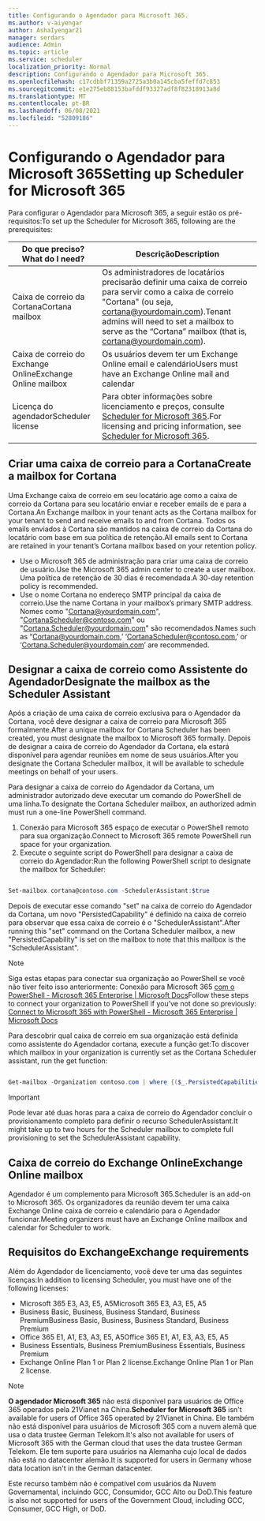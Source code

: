 ```yaml
---
title: Configurando o Agendador para Microsoft 365.
ms.author: v-aiyengar
author: AshaIyengar21
manager: serdars
audience: Admin
ms.topic: article
ms.service: scheduler
localization_priority: Normal
description: Configurando o Agendador para Microsoft 365.
ms.openlocfilehash: c17cdbbf71359a2725a3b0a145cba5feffd7c853
ms.sourcegitcommit: e1e275eb88153bafddf93327adf8f82318913a8d
ms.translationtype: MT
ms.contentlocale: pt-BR
ms.lasthandoff: 06/08/2021
ms.locfileid: "52809186"
---
```

# <a name="setting-up-scheduler-for-microsoft-365"></a><span data-ttu-id="9ed2c-103">Configurando o Agendador para Microsoft 365</span><span class="sxs-lookup"><span data-stu-id="9ed2c-103">Setting up Scheduler for Microsoft 365</span></span>

<span data-ttu-id="9ed2c-104">Para configurar o Agendador para Microsoft 365, a seguir estão os pré-requisitos:</span><span class="sxs-lookup"><span data-stu-id="9ed2c-104">To set up the Scheduler for Microsoft 365, following are the prerequisites:</span></span>

|<span data-ttu-id="9ed2c-105">**Do que preciso?**</span><span class="sxs-lookup"><span data-stu-id="9ed2c-105">**What do I need?**</span></span> |<span data-ttu-id="9ed2c-106">**Descrição**</span><span class="sxs-lookup"><span data-stu-id="9ed2c-106">**Description**</span></span> |
|-------------------|-------------|
|<span data-ttu-id="9ed2c-107">Caixa de correio da Cortana</span><span class="sxs-lookup"><span data-stu-id="9ed2c-107">Cortana mailbox</span></span> |<span data-ttu-id="9ed2c-108">Os administradores de locatários precisarão definir uma caixa de correio para servir como a caixa de correio "Cortana" (ou seja, cortana@yourdomain.com).</span><span class="sxs-lookup"><span data-stu-id="9ed2c-108">Tenant admins will need to set a mailbox to serve as the “Cortana” mailbox (that is, cortana@yourdomain.com).</span></span>         |
|<span data-ttu-id="9ed2c-109">Caixa de correio do Exchange Online</span><span class="sxs-lookup"><span data-stu-id="9ed2c-109">Exchange Online mailbox</span></span> |<span data-ttu-id="9ed2c-110">Os usuários devem ter um Exchange Online email e calendário</span><span class="sxs-lookup"><span data-stu-id="9ed2c-110">Users must have an Exchange Online mail and calendar</span></span>         |
|<span data-ttu-id="9ed2c-111">Licença do agendador</span><span class="sxs-lookup"><span data-stu-id="9ed2c-111">Scheduler license</span></span> |<span data-ttu-id="9ed2c-112">Para obter informações sobre licenciamento e preços, consulte [Scheduler for Microsoft 365](https://www.microsoft.com/microsoft-365/meeting-scheduler-pricing).</span><span class="sxs-lookup"><span data-stu-id="9ed2c-112">For licensing and pricing information, see [Scheduler for Microsoft 365](https://www.microsoft.com/microsoft-365/meeting-scheduler-pricing).</span></span>        |

## <a name="create-a-mailbox-for-cortana"></a><span data-ttu-id="9ed2c-113">Criar uma caixa de correio para a Cortana</span><span class="sxs-lookup"><span data-stu-id="9ed2c-113">Create a mailbox for Cortana</span></span>
<span data-ttu-id="9ed2c-114">Uma Exchange caixa de correio em seu locatário age como a caixa de correio da Cortana para seu locatário enviar e receber emails de e para a Cortana.</span><span class="sxs-lookup"><span data-stu-id="9ed2c-114">An Exchange mailbox in your tenant acts as the Cortana mailbox for your tenant to send and receive emails to and from Cortana.</span></span> <span data-ttu-id="9ed2c-115">Todos os emails enviados à Cortana são mantidos na caixa de correio da Cortana do locatário com base em sua política de retenção.</span><span class="sxs-lookup"><span data-stu-id="9ed2c-115">All emails sent to Cortana are retained in your tenant’s Cortana mailbox based on your retention policy.</span></span>

- <span data-ttu-id="9ed2c-116">Use o Microsoft 365 de administração para criar uma caixa de correio de usuário.</span><span class="sxs-lookup"><span data-stu-id="9ed2c-116">Use the Microsoft 365 admin center to create a user mailbox.</span></span> <span data-ttu-id="9ed2c-117">Uma política de retenção de 30 dias é recomendada.</span><span class="sxs-lookup"><span data-stu-id="9ed2c-117">A 30-day retention policy is recommended.</span></span> 
- <span data-ttu-id="9ed2c-118">Use o nome Cortana no endereço SMTP principal da caixa de correio.</span><span class="sxs-lookup"><span data-stu-id="9ed2c-118">Use the name Cortana in your mailbox’s primary SMTP address.</span></span> <span data-ttu-id="9ed2c-119">Nomes como "Cortana@yourdomain.com", "CortanaScheduler@contoso.com" ou "Cortana.Scheduler@yourdomain.com" são recomendados.</span><span class="sxs-lookup"><span data-stu-id="9ed2c-119">Names such as “Cortana@yourdomain.com,’ ‘CortanaScheduler@contoso.com,’ or ‘Cortana.Scheduler@yourdomain.com’ are recommended.</span></span>

## <a name="designate-the-mailbox-as-the-scheduler-assistant"></a><span data-ttu-id="9ed2c-120">Designar a caixa de correio como Assistente do Agendador</span><span class="sxs-lookup"><span data-stu-id="9ed2c-120">Designate the mailbox as the Scheduler Assistant</span></span>

<span data-ttu-id="9ed2c-121">Após a criação de uma caixa de correio exclusiva para o Agendador da Cortana, você deve designar a caixa de correio para Microsoft 365 formalmente.</span><span class="sxs-lookup"><span data-stu-id="9ed2c-121">After a unique mailbox for Cortana Scheduler has been created, you must designate the mailbox to Microsoft 365 formally.</span></span> <span data-ttu-id="9ed2c-122">Depois de designar a caixa de correio do Agendador da Cortana, ela estará disponível para agendar reuniões em nome de seus usuários.</span><span class="sxs-lookup"><span data-stu-id="9ed2c-122">After you designate the Cortana Scheduler mailbox, it will be available to schedule meetings on behalf of your users.</span></span>

<span data-ttu-id="9ed2c-123">Para designar a caixa de correio do Agendador da Cortana, um administrador autorizado deve executar um comando do PowerShell de uma linha.</span><span class="sxs-lookup"><span data-stu-id="9ed2c-123">To designate the Cortana Scheduler mailbox, an authorized admin must run a one-line PowerShell command.</span></span> 

1. <span data-ttu-id="9ed2c-124">Conexão para Microsoft 365 espaço de executar o PowerShell remoto para sua organização.</span><span class="sxs-lookup"><span data-stu-id="9ed2c-124">Connect to Microsoft 365 remote PowerShell run space for your organization.</span></span>
2. <span data-ttu-id="9ed2c-125">Execute o seguinte script do PowerShell para designar a caixa de correio do Agendador:</span><span class="sxs-lookup"><span data-stu-id="9ed2c-125">Run the following PowerShell script to designate the mailbox for Scheduler:</span></span>

```powershell

Set-mailbox cortana@contoso.com -SchedulerAssistant:$true

```

<span data-ttu-id="9ed2c-126">Depois de executar esse comando "set" na caixa de correio do Agendador da Cortana, um novo "PersistedCapability" é definido na caixa de correio para observar que essa caixa de correio é o "SchedulerAssistant".</span><span class="sxs-lookup"><span data-stu-id="9ed2c-126">After running this "set" command on the Cortana Scheduler mailbox, a new "PersistedCapability" is set on the mailbox to note that this mailbox is the "SchedulerAssistant".</span></span>

> [!NOTE]
> <span data-ttu-id="9ed2c-127">Siga estas etapas para conectar sua organização ao PowerShell se você não tiver feito isso anteriormente: Conexão para Microsoft 365 [com o PowerShell - Microsoft 365 Enterprise | Microsoft Docs](../enterprise/connect-to-microsoft-365-powershell.md)</span><span class="sxs-lookup"><span data-stu-id="9ed2c-127">Follow these steps to connect your organization to PowerShell if you’ve not done so previously: [Connect to Microsoft 365 with PowerShell - Microsoft 365 Enterprise | Microsoft Docs](../enterprise/connect-to-microsoft-365-powershell.md)</span></span>

<span data-ttu-id="9ed2c-128">Para descobrir qual caixa de correio em sua organização está definida como assistente do Agendador cortana, execute a função get:</span><span class="sxs-lookup"><span data-stu-id="9ed2c-128">To discover which mailbox in your organization is currently set as the Cortana Scheduler assistant, run the get function:</span></span>
 
```powershell

Get-mailbox -Organization contoso.com | where {($_.PersistedCapabilities -like "SchedulerAssistant")}

```

> [!IMPORTANT]
> <span data-ttu-id="9ed2c-129">Pode levar até duas horas para a caixa de correio do Agendador concluir o provisionamento completo para definir o recurso SchedulerAssistant.</span><span class="sxs-lookup"><span data-stu-id="9ed2c-129">It might take up to two hours for the Scheduler mailbox to complete full provisioning to set the SchedulerAssistant capability.</span></span>

## <a name="exchange-online-mailbox"></a><span data-ttu-id="9ed2c-130">Caixa de correio do Exchange Online</span><span class="sxs-lookup"><span data-stu-id="9ed2c-130">Exchange Online mailbox</span></span>
<span data-ttu-id="9ed2c-131">Agendador é um complemento para Microsoft 365.</span><span class="sxs-lookup"><span data-stu-id="9ed2c-131">Scheduler is an add-on to Microsoft 365.</span></span> <span data-ttu-id="9ed2c-132">Os organizadores da reunião devem ter uma caixa Exchange Online caixa de correio e calendário para o Agendador funcionar.</span><span class="sxs-lookup"><span data-stu-id="9ed2c-132">Meeting organizers must have an Exchange Online mailbox and calendar for Scheduler to work.</span></span>

## <a name="exchange-requirements"></a><span data-ttu-id="9ed2c-133">Requisitos do Exchange</span><span class="sxs-lookup"><span data-stu-id="9ed2c-133">Exchange requirements</span></span>

<span data-ttu-id="9ed2c-134">Além do Agendador de licenciamento, você deve ter uma das seguintes licenças:</span><span class="sxs-lookup"><span data-stu-id="9ed2c-134">In addition to licensing Scheduler, you must have one of the following licenses:</span></span>

- <span data-ttu-id="9ed2c-135">Microsoft 365 E3, A3, E5, A5</span><span class="sxs-lookup"><span data-stu-id="9ed2c-135">Microsoft 365 E3, A3, E5, A5</span></span>
- <span data-ttu-id="9ed2c-136">Business Basic, Business, Business Standard, Business Premium</span><span class="sxs-lookup"><span data-stu-id="9ed2c-136">Business Basic, Business, Business Standard, Business Premium</span></span>
- <span data-ttu-id="9ed2c-137">Office 365 E1, A1, E3, A3, E5, A5</span><span class="sxs-lookup"><span data-stu-id="9ed2c-137">Office 365 E1, A1, E3, A3, E5, A5</span></span>
- <span data-ttu-id="9ed2c-138">Business Essentials, Business Premium</span><span class="sxs-lookup"><span data-stu-id="9ed2c-138">Business Essentials, Business Premium</span></span>
- <span data-ttu-id="9ed2c-139">Exchange Online Plan 1 or Plan 2 license.</span><span class="sxs-lookup"><span data-stu-id="9ed2c-139">Exchange Online Plan 1 or Plan 2 license.</span></span> 

> [!Note]
> <span data-ttu-id="9ed2c-140">**O agendador Microsoft 365** não está disponível para usuários de Office 365 operados pela 21Vianet na China.</span><span class="sxs-lookup"><span data-stu-id="9ed2c-140">**Scheduler for Microsoft 365** isn't available for users of Office 365 operated by 21Vianet in China.</span></span> <span data-ttu-id="9ed2c-141">Ele também não está disponível para usuários de Microsoft 365 com a nuvem alemã que usa o data trustee German Telekom.</span><span class="sxs-lookup"><span data-stu-id="9ed2c-141">It's also not available for users of Microsoft 365 with the German cloud that uses the data trustee German Telekom.</span></span> <span data-ttu-id="9ed2c-142">Ele tem suporte para usuários na Alemanha cujo local de dados não está no datacenter alemão.</span><span class="sxs-lookup"><span data-stu-id="9ed2c-142">It is supported for users in Germany whose data location isn't in the German datacenter.</span></span>
>
><span data-ttu-id="9ed2c-143">Este recurso também não é compatível com usuários da Nuvem Governamental, incluindo GCC, Consumidor, GCC Alto ou DoD.</span><span class="sxs-lookup"><span data-stu-id="9ed2c-143">This feature is also not supported for users of the Government Cloud, including GCC, Consumer, GCC High, or DoD.</span></span>
